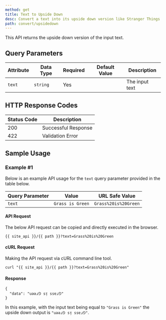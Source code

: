 ```yaml
---
method: get
title: Text to Upside Down
desc: Convert a text into its upside down version like Stranger Things.
path: convert/upsidedown
---
```


This API returns the upside down version of the input text.

## Query Parameters

| Attribute | Data Type | Required | Default Value |Description |
| ----------- | ----------- | -----------  | ----------- | ----------- |
| `text` | `string` | Yes | | The input text  |

## HTTP Response Codes

| Status Code | Description |
| ----------- | ----------- |
| 200 | Successful Response |
| 422 | Validation Error |

## Sample Usage

### Example #1

Below is an example API usage for the `text` query parameter provided in the table below.

| Query Parameter | Value | URL Safe Value |
| ----------- | ----------- | -----------  |
| `text` | `Grass is Green` | `Grass%20is%20Green` |

#### API Request

The below API request can be copied and directly executed in the browser.

```
{{ site_api }}/{{ path }}?text=Grass%20is%20Green
```

#### cURL Request

Making the API request via cURL command line tool.

```
curl "{{ site_api }}/{{ path }}?text=Grass%20is%20Green"
```

#### Response

```
{
  "data": "uǝǝɹ⅁ sᴉ ssɐɹ⅁"
}
```

In this example, with the input text being equal to `"Grass is Green"` the upside down output is `"uǝǝɹ⅁ sᴉ ssɐɹ⅁"`.
